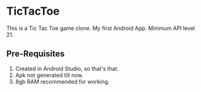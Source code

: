 # TicTacToe
This is a Tic Tac Toe game clone. My first Android App.
Minimum API level 21.

## Pre-Requisites

1. Created in Android Studio, so that's that.
2. Apk not generated till now.
3. 8gb RAM recommended for working.
